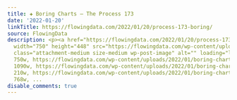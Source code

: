 ```yaml
---
title: ✚ Boring Charts – The Process 173
date: '2022-01-20'
linkTitle: https://flowingdata.com/2022/01/20/process-173-boring/
source: FlowingData
description: <p><a href="https://flowingdata.com/2022/01/20/process-173-boring/"><img
  width="750" height="448" src="https://flowingdata.com/wp-content/uploads/2022/01/boring-charts-750x448.png"
  class="attachment-medium size-medium wp-post-image" alt="" loading="lazy" srcset="https://flowingdata.com/wp-content/uploads/2022/01/boring-charts-750x448.png
  750w, https://flowingdata.com/wp-content/uploads/2022/01/boring-charts-1090x651.png
  1090w, https://flowingdata.com/wp-content/uploads/2022/01/boring-charts-210x125.png
  210w, https://flowingdata.com/wp-content/uploads/2022/01/boring-charts-768x459.png
  768w, ...
disable_comments: true
---
```

<p><a href="https://flowingdata.com/2022/01/20/process-173-boring/"><img width="750" height="448" src="https://flowingdata.com/wp-content/uploads/2022/01/boring-charts-750x448.png" class="attachment-medium size-medium wp-post-image" alt="" loading="lazy" srcset="https://flowingdata.com/wp-content/uploads/2022/01/boring-charts-750x448.png 750w, https://flowingdata.com/wp-content/uploads/2022/01/boring-charts-1090x651.png 1090w, https://flowingdata.com/wp-content/uploads/2022/01/boring-charts-210x125.png 210w, https://flowingdata.com/wp-content/uploads/2022/01/boring-charts-768x459.png 768w, ...